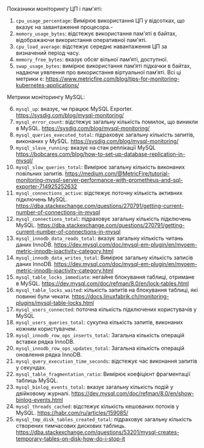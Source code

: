 
Показники моніторингу ЦП і пам'яті:

1. `cpu_usage_percentage`: Вимірює використання ЦП у відсотках, що вказує на завантаження процесора.-
2. `memory_usage_bytes`: відстежує використання пам'яті в байтах, відображаючи використання оперативної пам'яті.
3. `cpu_load_average`: відстежує середнє навантаження ЦП за визначений період часу.
4. `memory_free_bytes`: вказує обсяг вільної пам’яті, доступної.
5. `swap_usage_bytes`: вимірює використання пам’яті підкачки в байтах, надаючи уявлення про використання віртуальної пам’яті.
Всі ці метрики є:  https://www.metricfire.com/blog/tips-for-monitoring-kubernetes-applications/


Метрики моніторингу MySQL:

6. `mysql_up`: вказує, чи працює MySQL Exporter. https://sysdig.com/blog/mysql-monitoring/
7. `mysql_error_count`: відстежує загальну кількість помилок, що виникли в MySQL. https://sysdig.com/blog/mysql-monitoring/
8. `mysql_queries_executed_total`: підраховує загальну кількість запитів, виконаних у MySQL. https://sysdig.com/blog/mysql-monitoring/
9. `mysql_slave_running`: вказує на стан реплікації MySQL   https://bobcares.com/blog/how-to-set-up-database-replication-in-mysql/
10. `mysql_slow_queries_total`: Вимірює загальну кількість виконаних повільних запитів. https://medium.com/@MetricFire/tutorial-monitoring-mysql-server-performance-with-prometheus-and-sql-exporter-714925252632
11. `mysql_connections_active`: відстежує поточну кількість активних підключень MySQL. https://dba.stackexchange.com/questions/270791/getting-current-number-of-connections-in-mysql
12. `mysql_connections_total`: підраховує загальну кількість підключень MySQL. https://dba.stackexchange.com/questions/270791/getting-current-number-of-connections-in-mysql
13. `mysql_innodb_data_reads_total`: вказує загальну кількість читань даних InnoDB. https://dev.mysql.com/doc/mysql-em-plugin/en/myoem-metric-innodb-ioactivity-category.html
14. `mysql_innodb_data_writes_total`: Вимірює загальну кількість записів даних InnoDB. https://dev.mysql.com/doc/mysql-em-plugin/en/myoem-metric-innodb-ioactivity-category.html
15. `mysql_table_locks_immediate`: негайне блокування таблиці, отримане в MySQL. https://dev.mysql.com/doc/refman/8.0/en/lock-tables.html
16. `mysql_table_locks_waited`: кількість запитів на блокування таблиці, які повинні були чекати. https://docs.linuxfabrik.ch/monitoring-plugins/mysql-table-locks.html
17. `mysql_users_connected`: поточна кількість підключених користувачів у MySQL 
18. `mysql_users_queries_total`: сукупна кількість запитів, виконаних кожним користувачем.
19. `mysql_innodb_row_ops_inserts_total`: Загальна кількість операцій вставки рядка InnoDB.
20. `mysql_innodb_row_ops_updates_total`: Загальна кількість операцій оновлення рядка InnoDB.
21. `mysql_query_execution_time_seconds`: відстежує час виконання запитів у секундах.
22. `mysql_table_fragmentation_ratio`: Вимірює коефіцієнт фрагментації таблиць MySQL.
23. `mysql_binlog_events_total`: вказує загальну кількість подій у двійковому журналі. https://dev.mysql.com/doc/refman/8.0/en/show-binlog-events.html
24. `mysql_threads_cached`: відстежує кількість кешованих потоків у MySQL. https://habr.com/ru/articles/159085/
25. `mysql_tmp_disk_tables_created_total`: підраховує загальну кількість створених тимчасових дискових таблиць. https://dba.stackexchange.com/questions/53201/mysql-creates-temporary-tables-on-disk-how-do-i-stop-it